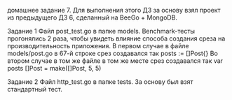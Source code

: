 домашнее задание 7.
Для выполнения этого ДЗ за основу взял проект из предыдущего ДЗ 6, сделанный на BeeGo + MongoDB.

Задание 1
Файл post_test.go в папке models.
Benchmark-тесты прогонялись 2 раза, чтобы увидеть влияние способа создания среза на производительность приложения.
В первом случае в файле models/post.go в 67-й строке срез создавался так posts := []Post{}
Во втором случае в том же файле в том же месте срез создавался так var posts []Post = make([]Post, 5, 5)

Задание 2
Файл http_test.go в папке tests. За основу был взят стандартный тест.
